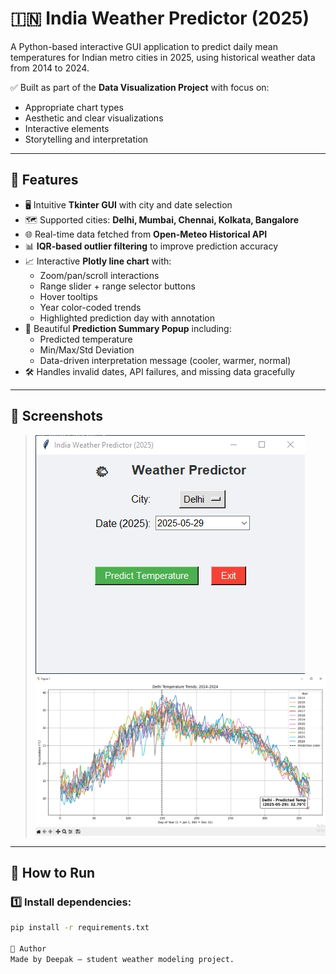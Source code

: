 # 🇮🇳 India Weather Predictor (2025)

A Python-based interactive GUI application to predict daily mean temperatures for Indian metro cities in 2025, using historical weather data from 2014 to 2024.

✅ Built as part of the **Data Visualization Project** with focus on:

- Appropriate chart types
- Aesthetic and clear visualizations
- Interactive elements
- Storytelling and interpretation

---

## 🌟 Features

- 🖥️ Intuitive **Tkinter GUI** with city and date selection
- 🗺️ Supported cities: **Delhi, Mumbai, Chennai, Kolkata, Bangalore**
- 🌐 Real-time data fetched from **Open-Meteo Historical API**
- 📊 **IQR-based outlier filtering** to improve prediction accuracy
- 📈 Interactive **Plotly line chart** with:
  - Zoom/pan/scroll interactions
  - Range slider + range selector buttons
  - Hover tooltips
  - Year color-coded trends
  - Highlighted prediction day with annotation
- 📝 Beautiful **Prediction Summary Popup** including:
  - Predicted temperature
  - Min/Max/Std Deviation
  - Data-driven interpretation message (cooler, warmer, normal)
- 🛠️ Handles invalid dates, API failures, and missing data gracefully

---

## 📸 Screenshots

> ![Screenshot](https://github.com/deepak2noob/Weatherprediction/blob/main/screenshots/Untitled.png)  
> ![Screenshot](https://github.com/deepak2noob/Weatherprediction/blob/main/screenshots/untitled%202.png)

---

## 🚀 How to Run

### 1️⃣ Install dependencies:

```bash
pip install -r requirements.txt

📝 Author
Made by Deepak — student weather modeling project.



